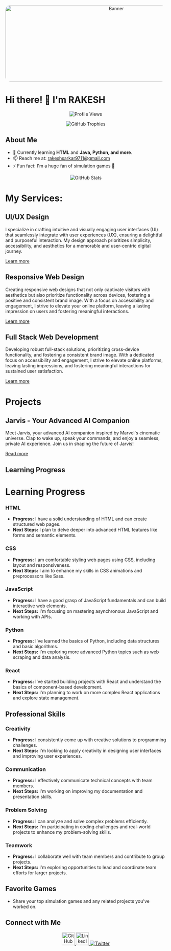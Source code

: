 <!-- Add an attention-grabbing banner with round corners -->
<p align="center">
  <img src="https://i.pinimg.com/originals/98/d6/83/98d683d99f5422d09cd093275aeae554.gif" alt="Banner" width="680" height="240" style="border-radius: 15px;">
</p>

<p align="center">
  <h1>
    Hi there! 👋 I'm RAKESH
  </h1>
</p>
<p align="center">
  <img src="https://komarev.com/ghpvc/?username=rakeshsarkar9711&label=Profile%20views&color=0e75b6&style=flat" alt="Profile Views">
</p>

<p align="center">
  <img src="https://github-profile-trophy.vercel.app/?username=rakeshsarkar9711" alt="GitHub Trophies">
</p>

## About Me

- 🌱 Currently learning **HTML** and **Java, Python, and more**.
- 📫 Reach me at: [rakeshsarkar9711@gmail.com](mailto:rakeshsarkar9711@gmail.com)
- ⚡ Fun fact: I'm a huge fan of simulation games 👀

<!-- Add a dynamic GitHub stats animation -->
<p align="center">
  <img src="https://github-readme-stats.vercel.app/api?username=rakeshsarkar9711&show_icons=true&theme=radical&count_private=true&include_all_commits=true" alt="GitHub Stats">
</p>

<p align="center">
  <h1>
    My Services:
  </h1>
</p>

<div class="services" id="services">
    <div class="services-list">
        <!-- UI/UX Design -->
        <div>
            <h2>UI/UX Design</h2>
            <p>I specialize in crafting intuitive and visually engaging user interfaces (UI) that seamlessly integrate with user experiences (UX), ensuring a delightful and purposeful interaction. My design approach prioritizes simplicity, accessibility, and aesthetics for a memorable and user-centric digital journey.</p>
            <a href="https://www.coursera.org/articles/ui-vs-ux-design" class="read">Learn more</a>
        </div>
        <div>
            <h2>Responsive Web Design</h2>
            <p>Creating responsive web designs that not only captivate visitors with aesthetics but also prioritize functionality across devices, fostering a positive and consistent brand image. With a focus on accessibility and engagement, I strive to elevate your online platform, leaving a lasting impression on users and fostering meaningful interactions.</p>
            <a href="https://developer.mozilla.org/en-US/docs/Learn/CSS/CSS_layout/Responsive_Design" class="read">Learn more</a>
        </div>
        <div>
            <h2>Full Stack Web Development</h2>
            <p>Developing robust full-stack solutions, prioritizing cross-device functionality, and fostering a consistent brand image. With a dedicated focus on accessibility and engagement, I strive to elevate online platforms, leaving lasting impressions, and fostering meaningful interactions for sustained user satisfaction.</p>
            <a href="https://www.coursera.org/articles/full-stack-developer" class="read">Learn more</a>
        </div>
    </div>
</div>

<p align="center">
  <h1>
    Projects
  </h1>
</p>

## Jarvis - Your Advanced AI Companion

Meet Jarvis, your advanced AI companion inspired by Marvel's cinematic universe. Clap to wake up, speak your commands, and enjoy a seamless, private AI experience. Join us in shaping the future of Jarvis!

[Read more](https://github.com/rakeshsarkar9711/jarvis)

## Learning Progress

<!-- README.md -->

# Learning Progress

### HTML

- **Progress:** I have a solid understanding of HTML and can create structured web pages.
- **Next Steps:** I plan to delve deeper into advanced HTML features like forms and semantic elements.

### CSS

- **Progress:** I am comfortable styling web pages using CSS, including layout and responsiveness.
- **Next Steps:** I aim to enhance my skills in CSS animations and preprocessors like Sass.

### JavaScript

- **Progress:** I have a good grasp of JavaScript fundamentals and can build interactive web elements.
- **Next Steps:** I'm focusing on mastering asynchronous JavaScript and working with APIs.

### Python

- **Progress:** I've learned the basics of Python, including data structures and basic algorithms.
- **Next Steps:** I'm exploring more advanced Python topics such as web scraping and data analysis.

### React

- **Progress:** I've started building projects with React and understand the basics of component-based development.
- **Next Steps:** I'm planning to work on more complex React applications and explore state management.

## Professional Skills

### Creativity

- **Progress:** I consistently come up with creative solutions to programming challenges.
- **Next Steps:** I'm looking to apply creativity in designing user interfaces and improving user experiences.

### Communication

- **Progress:** I effectively communicate technical concepts with team members.
- **Next Steps:** I'm working on improving my documentation and presentation skills.

### Problem Solving

- **Progress:** I can analyze and solve complex problems efficiently.
- **Next Steps:** I'm participating in coding challenges and real-world projects to enhance my problem-solving skills.

### Teamwork

- **Progress:** I collaborate well with team members and contribute to group projects.
- **Next Steps:** I'm exploring opportunities to lead and coordinate team efforts for larger projects.

## Favorite Games

- Share your top simulation games and any related projects you've worked on.

## Connect with Me

<!-- Add animated social media icons -->
<p align="center">
  <a href="https://github.com/rakeshsarkar9711">
    <img src="animated-github-icon-url" alt="GitHub" width="40" height="40"/>
  </a>
  <a href="#your-linkedin-url">
    <img src="animated-linkedin-icon-url" alt="LinkedIn" width="40" height="40"/>
  </a>
  <a href="#your-twitter-url">
    <img src="animated-twitter-icon-url" alt="Twitter" width
  </a>
</p>

<!-- Add a cool footer with animations or ASCII art -->
<p align="center">
  <!-- Your footer content goes here -->
</p>
